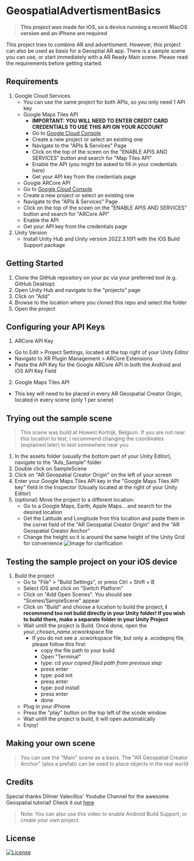 # GeospatialAdvertismentBasics
> **This project was made for iOS, so a device running a recent MacOS version and an iPhone are required**

This project tries to combine AR and advertisment. However, this project can also be used as basis for a Geosptial AR app. There is a sample scene you can use, or start immediately with a AR Ready Main scene. Please read the requirements before getting started.

## Requirements
1. Google Cloud Services
   - You can use the same project for both APIs, so you only need 1 API key
   - Google Maps Tiles API
     - **IMPORTANT: YOU WILL NEED TO ENTER CREDIT CARD CREDENTIALS TO USE THIS API ON YOUR ACCOUNT**
     - Go to [Google Cloud Console](https://console.cloud.google.com)
     - Create a new project or select an existing one
     - Navigate to the "APIs & Services" Page
     - Click on the top of the sceen on the "ENABLE APIS AND SERVICES" button and search for "Map Tiles API"
     - Enable the API (you might be asked to fill in your credentials here)
     - Get your API key from the credentials page
   -  Google ARCore API
     - Go to [Google Cloud Console](https://console.cloud.google.com)
     - Create a new project or select an existing one
     - Navigate to the "APIs & Services" Page
     - Click on the top of the sceen on the "ENABLE APIS AND SERVICES" button and search for "ARCore API"
     - Enable the API
     - Get your API key from the credentials page
2. Unity Version
   - Install Unity Hub and Unity version 2022.3.10f1 with the iOS Build Support package

## Getting Started
1. Clone the GitHub repository on your pc via your preferred tool (e.g. GitHub Desktop)
2. Open Unity Hub and navigate to the "projects" page
3. Click on "Add"
4. Browse to the location where you cloned this repo and select the folder
5. Open the project

## Configuring your API Keys
1. ARCore API Key
  - Go to Edit > Project Settings, located at the top right of your Unity Editor
  - Navigato to XR Plugin Management > ARCore Extensions
  - Paste the API Key for the Google ARCore API in both the Android and iOS API Key Field
2. Google Maps Tiles API
  - This key will need to be placed in every AR Geospatial Creator Origin, located in every scene (only 1 per scene)

## Trying out the sample scene
> This scene was build at Howest Kortrijk, Belgium. If you are not near this location to test, I recommend changing the coordinates (explained later) to test somewhere near you
1. In the assets folder (usually the bottom part of your Unity Editor), navigate to the "Ads_Sample" folder
2. Double click on SampleScene
3. Click on "AR Geospatial Creator Origin" on the left of your screen
4. Enter your Google Maps Tiles API key in the "Google Maps Tiles API key" field in the Inspector (Usually located at the right of your Unity Editor)
5. (optional) Move the project to a different location:
   - Go to a Google Maps, Earth, Apple Maps... and search for the desired location
   - Get the Latitude and Longitude fron this location and paste them in the corret field of the "AR Geospatial Creator Origin" and the "AR Geospatial Creator Anchor"
   - Change the height so it is around the same height of the Unity Grid for convenience
![Image for clarification](https://i.imgur.com/gkX39AA.png)

## Testing the sample project on your iOS device
1. Build the project
   - Go to "File" > "Build Settings", or press Ctrl + Shift + B
   - Select iOS and click on "Switch Platform"
   - Click on "Add Open Scenes". You should see "Scenes/SampleScene" appear
   - Click on "Build" and choose a location to build the project, **I recommend too not build directly in your Unity folder! If you wish to build there, make a separate folder in your Unity Project**
   - Wait untill the project is Build. Once done, open the _your_chosen_name_.xcworkspace file
     - If you do not see a .xcworkspace file, but only a .xcodeproj file, please follow this first:
       - copy the file path to your build
       - Open "Terminal"
       - type: cd _your copied filed path from previous step_
       - press enter
       - type: pod init
       - press enter
       - type: pod install
       - press enter
       - done
    - Plug in your iPhone
    - Press the "play" button on the top left of the xcode window
    - Wait untill the project is build, it will open automatically
    - Enjoy!

## Making your own scene
> You can use the "Main" scene as a basis. The "AR Geospatial Creator Anchor" (also a prefab) can be used to place objects in the real world

## Credits
Special thanks Dilmer Valecillos' Youtube Channel for the awesome Geospatial tutorial! Check it out [here](https://www.youtube.com/watch?v=v2yQBDdw7jU)
> Note: You can also use this video to enable Android Build Support, or create your own project.

## License
[![License](https://img.shields.io/badge/License-Apache_2.0-blue.svg)](https://opensource.org/licenses/Apache-2.0)
